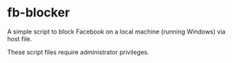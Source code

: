 # fb-blocker
A simple script to block Facebook on a local machine (running Windows) via host file.

These script files require administrator privileges.
